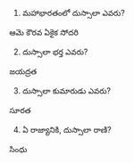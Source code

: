 1) మహాభారతంలో దుస్సాలా ఎవరు?

ఆమె కౌరవ ఏకైక సోదరి

2) దుస్సాలా భర్త ఎవరు?

జయద్రత

3) దుస్సాలా కుమారుడు ఎవరు?

సూరత

4) ఏ రాజ్యానికి, దుస్సాలా రాణి?

సింధు
